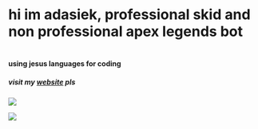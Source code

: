 <h1> hi im adasiek, professional skid and non professional apex legends bot<h1>

<h4>using jesus languages for coding</h4>
  <h5> visit my <a href="https://adasiek.fun" target="_blank">website</a> pls</h5>  

![](https://komarev.com/ghpvc/?username=adasiek193&color=blue)


<img src="https://discord.c99.nl/widget/theme-4/423863646133682187.png">

